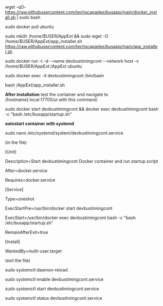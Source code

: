 wget -qO- https://raw.githubusercontent.com/techscapades/busapp/main/docker_install.sh | sudo bash

sudo docker pull ubuntu

sudo mkdir /home/$USER/AppExt && sudo wget -O /home/$USER/AppExt/app_installer.sh https://raw.githubusercontent.com/techscapades/busapp/main/app_installer.sh

sudo docker run -t -d --name devbustimingcont --network host -v /home/$USER/AppExt:/AppExt ubuntu

sudo docker exec -it devbustimingcont /bin/bash

bash /AppExt/app_installer.sh

**After installation**
test the container and navigate to {hostname}.local:17700/ui with this command:

sudo docker start devbustimingcont && docker exec devbustimingcont bash -c "bash /etc/busapp/startup.sh"

**autostart container with systemd**

sudo nano /etc/systemd/system/devbustimingcont.service

(in the file)

[Unit]

Description=Start devbustimingcont Docker container and run startup script

After=docker.service

Requires=docker.service

[Service]

Type=oneshot

ExecStartPre=/usr/bin/docker start devbustimingcont

ExecStart=/usr/bin/docker exec devbustimingcont bash -c "bash /etc/busapp/startup.sh"

RemainAfterExit=true

[Install]

WantedBy=multi-user.target

(exit the file)

sudo systemctl daemon-reload

sudo systemctl enable devbustimingcont.service

sudo systemctl start devbustimingcont.service

sudo systemctl status devbustimingcont.service
